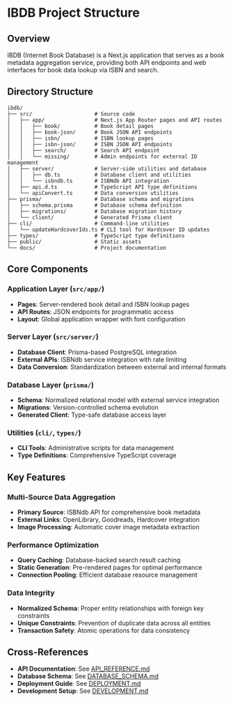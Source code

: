 # IBDB Project Structure

## Overview

IBDB (Internet Book Database) is a Next.js application that serves as a book metadata aggregation service, providing both API endpoints and web interfaces for book data lookup via ISBN and search.

## Directory Structure

```
ibdb/
├── src/                    # Source code
│   ├── app/                # Next.js App Router pages and API routes
│   │   ├── book/           # Book detail pages
│   │   ├── book-json/      # Book JSON API endpoints
│   │   ├── isbn/           # ISBN lookup pages
│   │   ├── isbn-json/      # ISBN JSON API endpoints
│   │   ├── search/         # Search API endpoint
│   │   └── missing/        # Admin endpoints for external ID management
│   ├── server/             # Server-side utilities and database
│   │   ├── db.ts           # Database client and utilities
│   │   └── isbndb.ts       # ISBNdb API integration
│   ├── api.d.ts            # TypeScript API type definitions
│   └── apiConvert.ts       # Data conversion utilities
├── prisma/                 # Database schema and migrations
│   ├── schema.prisma       # Database schema definition
│   ├── migrations/         # Database migration history
│   └── client/             # Generated Prisma client
├── cli/                    # Command-line utilities
│   └── updateHardcoverIds.ts # CLI tool for Hardcover ID updates
├── types/                  # TypeScript type definitions
├── public/                 # Static assets
└── docs/                   # Project documentation
```

## Core Components

### Application Layer (`src/app/`)

- **Pages**: Server-rendered book detail and ISBN lookup pages
- **API Routes**: JSON endpoints for programmatic access
- **Layout**: Global application wrapper with font configuration

### Server Layer (`src/server/`)

- **Database Client**: Prisma-based PostgreSQL integration
- **External APIs**: ISBNdb service integration with rate limiting
- **Data Conversion**: Standardization between external and internal formats

### Database Layer (`prisma/`)

- **Schema**: Normalized relational model with external service integration
- **Migrations**: Version-controlled schema evolution
- **Generated Client**: Type-safe database access layer

### Utilities (`cli/`, `types/`)

- **CLI Tools**: Administrative scripts for data management
- **Type Definitions**: Comprehensive TypeScript coverage

## Key Features

### Multi-Source Data Aggregation
- **Primary Source**: ISBNdb API for comprehensive book metadata
- **External Links**: OpenLibrary, Goodreads, Hardcover integration
- **Image Processing**: Automatic cover image metadata extraction

### Performance Optimization
- **Query Caching**: Database-backed search result caching
- **Static Generation**: Pre-rendered pages for optimal performance
- **Connection Pooling**: Efficient database resource management

### Data Integrity
- **Normalized Schema**: Proper entity relationships with foreign key constraints
- **Unique Constraints**: Prevention of duplicate data across all entities
- **Transaction Safety**: Atomic operations for data consistency

## Cross-References

- **API Documentation**: See [API_REFERENCE.md](./API_REFERENCE.md)
- **Database Schema**: See [DATABASE_SCHEMA.md](./DATABASE_SCHEMA.md)
- **Deployment Guide**: See [DEPLOYMENT.md](./DEPLOYMENT.md)
- **Development Setup**: See [DEVELOPMENT.md](./DEVELOPMENT.md)